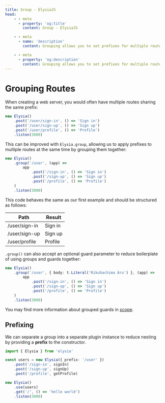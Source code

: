 ```yaml
---
title: Group - ElysiaJS
head:
    - - meta
      - property: 'og:title'
        content: Group - ElysiaJS

    - - meta
      - name: 'description'
        content: Grouping allows you to set prefixes for multiple routes at once, with ".group". Suppose you have many paths with the same prefix - instead of writing the same prefix multiple times, you can group them using a single ".group" method

    - - meta
      - property: 'og:description'
        content: Grouping allows you to set prefixes for multiple routes at once, with ".group". Suppose you have many paths with the same prefix - instead of writing the same prefix multiple times, you can group them using a single ".group" method
---
```


# Grouping Routes

When creating a web server, you would often have multiple routes sharing the same prefix:

```typescript
new Elysia()
    .post('/user/sign-in', () => 'Sign in')
    .post('/user/sign-up', () => 'Sign up')
    .post('/user/profile', () => 'Profile')
    .listen(3000)
```

This can be improved with `Elysia.group`, allowing us to apply prefixes to multiple routes at the same time by grouping them together:

```typescript
new Elysia()
    .group('/user', (app) =>
        app
            .post('/sign-in', () => 'Sign in')
            .post('/sign-up', () => 'Sign up')
            .post('/profile', () => 'Profile')
    )
    .listen(3000)
```

This code behaves the same as our first example and should be structured as follows:

| Path          | Result  |
| ------------- | ------- |
| /user/sign-in | Sign in |
| /user/sign-up | Sign up |
| /user/profile | Profile |

`.group()` can also accept an optional guard parameter to reduce boilerplate of using groups and guards together:

```typescript
new Elysia()
    .group('/user', { body: t.Literal('Rikuhachima Aru') }, (app) =>
        app
            .post('/sign-in', () => 'Sign in')
            .post('/sign-up', () => 'Sign up')
            .post('/profile', () => 'Profile')
    )
    .listen(3000)
```

You may find more information about grouped guards in [scope](/essential/scope.html).

## Prefixing

We can separate a group into a separate plugin instance to reduce nesting by providing a **prefix** to the constructor.

```typescript
import { Elysia } from 'elysia'

const users = new Elysia({ prefix: '/user' })
    .post('/sign-in', signIn)
    .post('/sign-up', signUp)
    .post('/profile', getProfile)

new Elysia()
    .use(users)
    .get('/', () => 'hello world')
    .listen(3000)
```
